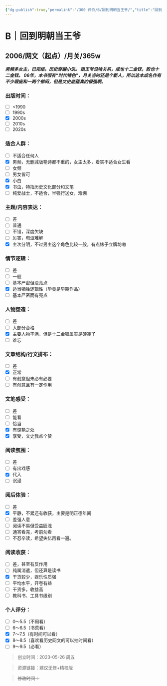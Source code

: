 ```yaml
---
{"dg-publish":true,"permalink":"/300 评价/B/回到明朝当王爷/","title":"回到明朝当王爷","tags":["B","网文"],"created":"2023-05-28T15:20:56.000+08:00","updated":"2024-01-12T12:00:23.536+08:00"}
---
```



# B｜回到明朝当王爷
## 2006/网文（起点）/月关/365w
***男频多女主，已完结。历史穿越小说。
跟王爷没啥关系，成也十二金钗，败也十二金钗。
06年，本书很有“时代特色”，月关当时还是个新人，所以这本成名作有不少瑕疵和一两个郁闷，但是文史底蕴真的很强啊。***
### 出版时间：
- [ ] <1990
- [ ] 1990s
- [x] 2000s
- [ ] 2010s
- [ ] 2020s
### 适合人群：
- [ ] 不适合任何人
- [x] 男频，无删减版艳诗都不重的，女主太多，着实不适合女生看
- [ ] 女频
- [ ] 男女皆可
- [x] 小白
- [x] 书虫，特指历史文化部分和文笔
- [ ] 纯爱战士，不适合，半强行送女，难绷
### 主题/内容表达：
- [ ] 差
- [ ] 普通
- [ ] 不错，深度欠缺
- [ ] 厉害，晦涩难解
- [x] 主次分明，不过男主这个角色比较一般，有点婊子立牌坊嗷
### 情节逻辑：
- [ ] 差
- [ ] 一般
- [ ] 基本严密但没亮点
- [x] 适当牺牲逻辑性（毕竟是早期作品）
- [ ] 基本严密而有亮点
### 人物塑造：
- [ ] 差
- [ ] 大部分合格
- [x] 主要人物丰满，但是十二金钗属实是硬凑了
- [ ] 难忘
### 文章结构/行文排布：
- [ ] 差
- [x] 正常
- [ ] 有创意但未必有必要
- [ ] 有创意且有一定作用
### 文笔感受：
- [ ] 差
- [ ] 能看
- [ ] 恰当
- [x] 有惊艳之处
- [x] 享受，文史我点个赞
### 阅读氛围：
- [ ] 差
- [ ] 有出戏感
- [x] 代入
- [ ] 沉浸
### 阅后体验：
- [ ] 差
- [x] 平静，不累还有收获，主要是明正德年间
- [ ] 差强人意
- [ ] 阅读不易但受益匪浅
- [ ] 通宵看完，考前勿看
- [ ] 不忍卒读，希望失忆再看一遍。
### 阅读收获：
- [ ] 差，甚至有反作用
- [ ] 纯属消遣，但还算是读书
- [x] 干货较少，娱乐性质强
- [ ] 平均水平，开卷有益
- [ ] 干货多，收益高
- [ ] 教科书、工具书级别
### 个人评分：
- [ ] 0～5.5（不用看）
- [ ] 6～6.5（书荒看）
- [x] 7～7.5（有时间可以看）
- [x] 8～8.5（喜欢看历史网文的可以抽时间看）
- [ ] 9～9.5（必看）

>创立时间：2023-05-26 周五

>资源链接：建议无修+精校版

>~~修改时间：~~